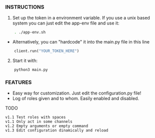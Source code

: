 ### INSTRUCTIONS

1. Set up the token in a environment variable. 
If you use a unix based system you can just edit the app-env file and use it:
		
```bash
	. ./app-env.sh
```
		
   * Alternatively, you can "hardcode" it into the main.py file in this line	

```python
	client.run("YOUR_TOKEN_HERE")
```
		
2. Start it with:
	
```
	python3 main.py
```
		

### FEATURES

* Easy way for customization. Just edit the configuration.py file!
* Log of roles given and to whom. Easily enabled and disabled.



TODO

	v1.1 Test roles with spaces
	v1.1 Only act in some channels
	v1.2 Empty arguments or empty command
	v1.3 Edit configuration dinamically and reload

